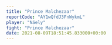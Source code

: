 ```yaml
---
title: "Prince Malchezaar"
reportCode: "AY1wQfdJ3FnWykmL"
player: "Näely"
fight: "Prince Malchezaar"
date: 2021-08-09T18:51:45.833000+00:00
---
```


